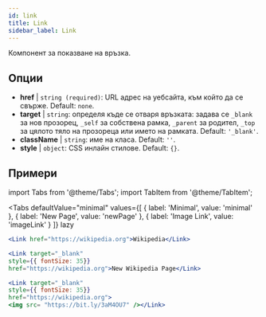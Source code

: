 ```yaml
---
id: link
title: Link
sidebar_label: Link
---
```


Компонент за показване на връзка.

## Опции

* __href__ | `string (required)`: URL адрес на уебсайта, към който да се свърже. Default: `none`.
* __target__ | `string`: определя къде се отваря връзката: задава се `_blank` за нов прозорец, `_self` за собствена рамка, `_parent` за родител, `_top` за цялото тяло на прозореца или името на рамката. Default: `'_blank'`.
* __className__ | `string`: име на класа. Default: `''`.
* __style__ | `object`: CSS инлайн стилове. Default: `{}`.


## Примери

import Tabs from '@theme/Tabs';
import TabItem from '@theme/TabItem';

<Tabs
    defaultValue="minimal"
    values={[
        { label: 'Minimal', value: 'minimal' },
        { label: 'New Page', value: 'newPage' },
        { label: 'Image Link', value: 'imageLink' }
    ]}
    lazy
>
<TabItem value="minimal">

```jsx live
<Link href="https://wikipedia.org">Wikipedia</Link>
```

</TabItem>

<TabItem value="newPage">

```jsx live
<Link target="_blank" 
style={{ fontSize: 35}}
href="https://wikipedia.org">New Wikipedia Page</Link>
```
</TabItem>

<TabItem value="imageLink">

```jsx live
<Link target="_blank" 
style={{ fontSize: 35}}
href="https://wikipedia.org">
<img src= "https://bit.ly/3aM4OU7" /></Link>
```

</TabItem>

</Tabs>
